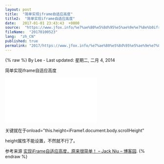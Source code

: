 ```yaml
---
layout: post
title:  "简单实现iframe自适应高度"
title2:  "简单实现iframe自适应高度"
date:   2017-01-01 23:43:43  +0800
source:  "https://www.jfox.info/%e7%ae%80%e5%8d%95%e5%ae%9e%e7%8e%b0iframe%e8%87%aa%e9%80%82%e5%ba%94%e9%ab%98%e5%ba%a6.html"
fileName:  "20170100523"
lang:  "zh_CN"
published: true
permalink: "2017/https://www.jfox.info/%e7%ae%80%e5%8d%95%e5%ae%9e%e7%8e%b0iframe%e8%87%aa%e9%80%82%e5%ba%94%e9%ab%98%e5%ba%a6.html"
---
```

{% raw %}
By Lee - Last updated: 星期二, 二月 4, 2014

简单实现iframe自适应高度

<iframe id=”iFrame1″ name=”iFrame1″ width=”100%” onload=”this.height=iFrame1.document.body.scrollHeight” frameborder=”0″ src=”index.htm”></iframe>

关键就在于onload=”this.height=iFrame1.document.body.scrollHeight”

height属性不能设置，不然就不行了。 

参考来源 [实现iFrame自适应高度，原来很简单！ – Jack Niu – 博客园](https://www.jfox.info/go.php?url=http://www.cnblogs.com/skywind/archive/2007/07/24/829550.html).
{% endraw %}
